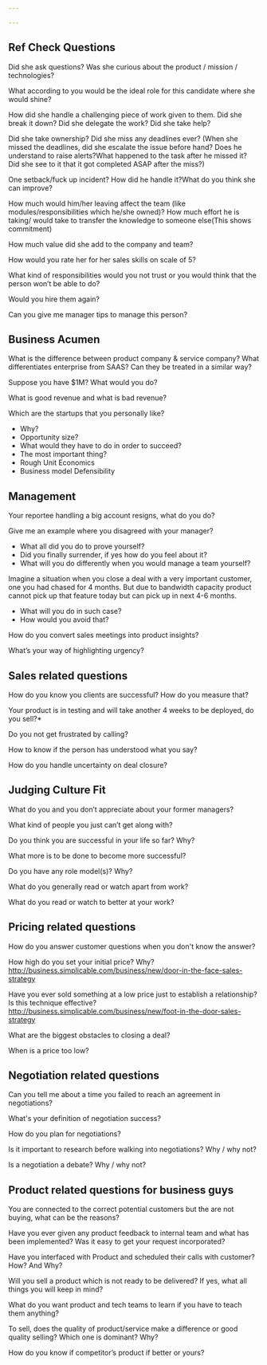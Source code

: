 ```yaml
---

---
```

## Ref Check Questions

Did she ask questions? Was she curious about the product / mission / technologies?

What according to you would be the ideal role for this candidate where she would shine?

How did she handle a challenging piece of work given to them. Did she break it down? Did she delegate the work? Did she take help?

Did she take ownership? Did she miss any deadlines ever? (When she missed the deadlines, did she escalate the issue before hand? Does he understand to raise alerts?What happened to the task after he missed it? Did she see to it that it got completed ASAP after the miss?)

One setback/fuck up incident? How did he handle it?What do you think she can improve?

How much would him/her leaving affect the team (like modules/responsibilities which he/she owned)? How much effort he is taking/ would take to transfer the knowledge to someone else(This shows commitment)

How much value did she add to the company and team?

How would you rate her for her sales skills on scale of 5?

What kind of responsibilities would you not trust or you would think that the person won’t be able to do?

Would you hire them again?

Can you give me manager tips to manage this person?

## Business Acumen

What is the difference between product company & service company? What differentiates enterprise from SAAS? Can they be treated in a similar way?

Suppose you have $1M? What would you do?

What is good revenue and what is bad revenue?

Which are the startups that you personally like?

* Why?
* Opportunity size?
* What would they have to do in order to succeed?
* The most important thing?
* Rough Unit Economics
* Business model Defensibility

## Management

Your reportee handling a big account resigns, what do you do?

Give me an example where you disagreed with your manager?

* What all did you do to prove yourself?
* Did you finally surrender, if yes how do you feel about it?
* What will you do differently when you would manage a team yourself?

Imagine a situation when you close a deal with a very important customer, one you had chased for 4 months. But due to bandwidth capacity product cannot pick up that feature today but can pick up in next 4-6 months.

* What will you do in such case?
* How would you avoid that?

How do you convert sales meetings into product insights?

What’s your way of highlighting urgency?

## Sales related questions

How do you know you clients are successful? How do you measure that?

Your product is in testing and will take another 4 weeks to be deployed, do you sell?*

Do you not get frustrated by calling?

How to know if the person has understood what you say?

How do you handle uncertainty on deal closure?

## Judging Culture Fit

What do you and you don’t appreciate about your former managers?

What kind of people you just can’t get along with?

Do you think you are successful in your life so far? Why?

What more is to be done to become more successful?

Do you have any role model(s)? Why?

What do you generally read or watch apart from work?

What do you read or watch to better at your work?

## Pricing related questions

How do you answer customer questions when you don't know the answer?

How high do you set your initial price? Why? http://business.simplicable.com/business/new/door-in-the-face-sales-strategy

Have you ever sold something at a low price just to establish a relationship? Is this technique effective? http://business.simplicable.com/business/new/foot-in-the-door-sales-strategy

What are the biggest obstacles to closing a deal?

When is a price too low?

## Negotiation related questions

Can you tell me about a time you failed to reach an agreement in negotiations?

What's your definition of negotiation success?

How do you plan for negotiations?

Is it important to research before walking into negotiations? Why / why not?

Is a negotiation a debate? Why / why not?

## Product related questions for business guys

You are connected to the correct potential customers but the are not buying, what can be the reasons?

Have you ever given any product feedback to internal team and what has been implemented? Was it easy to get your request incorporated?

Have you interfaced with Product and scheduled their calls with customer? How? And Why?

Will you sell a product which is not ready to be delivered? If yes, what all things you will keep in mind?

What do you want product and tech teams to learn if you have to teach them anything?

To sell, does the quality of product/service make a difference or good quality selling? Which one is dominant? Why?

How do you know if competitor’s product if better or yours?